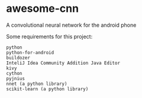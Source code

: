 # awesome-cnn
A convolutional neural network for the android phone

Some requirements for this project:

    python
    python-for-android
    buildozer
    InteliJ Idea Community Addition Java Editor
    kivy
    cython
    pyjnius
    nnet (a python library)
    scikit-learn (a python library)
